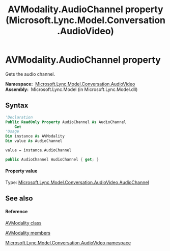 ﻿---
title: AVModality.AudioChannel property  (Microsoft.Lync.Model.Conversation.AudioVideo)
TOCTitle: 'AudioChannel property '
ms:assetid: P:Microsoft.Lync.Model.Conversation.AudioVideo.AVModality.AudioChannel_DI_3_UC_OCS14MrefLyncWPF
ms:mtpsurl: https://msdn.microsoft.com/en-us/library/microsoft.lync.model.conversation.audiovideo.avmodality.audiochannel_di_3_uc_ocs14mreflyncwpf(v=office.15)
ms:contentKeyID: 48596787
ms.date: 07/28/2014
mtps_version: v=office.15
f1_keywords:
- Microsoft.Lync.Model.Conversation.AudioVideo.AVModality.AudioChannel
dev_langs:
- CSharp
- JScript
- VB
- other
---

# AVModality.AudioChannel property

Gets the audio channel.

**Namespace:**  [Microsoft.Lync.Model.Conversation.AudioVideo](microsoft-lync-model-conversation-audiovideo-namespace_2.md)  
**Assembly:**  Microsoft.Lync.Model (in Microsoft.Lync.Model.dll)

## Syntax

``` vb
'Declaration
Public ReadOnly Property AudioChannel As AudioChannel
    Get
'Usage
Dim instance As AVModality
Dim value As AudioChannel

value = instance.AudioChannel
```

``` csharp
public AudioChannel AudioChannel { get; }
```

#### Property value

Type: [Microsoft.Lync.Model.Conversation.AudioVideo.AudioChannel](audiochannel-class-microsoft-lync-model-conversation-audiovideo_2.md)  

## See also

#### Reference

[AVModality class](avmodality-class-microsoft-lync-model-conversation-audiovideo_2.md)

[AVModality members](avmodality-members-microsoft-lync-model-conversation-audiovideo_2.md)

[Microsoft.Lync.Model.Conversation.AudioVideo namespace](microsoft-lync-model-conversation-audiovideo-namespace_2.md)

